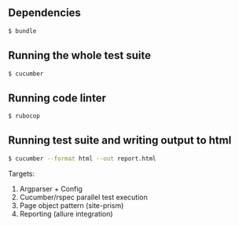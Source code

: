 ## Dependencies

``` sh
$ bundle
```

## Running the whole test suite

``` sh
$ cucumber
```

## Running code linter

``` sh
$ rubocop
```

## Running test suite and writing output to html

``` sh
$ cucumber --format html --out report.html
```

Targets:
1. Argparser + Config
2. Cucumber/rspec parallel test execution
3. Page object pattern (site-prism)
4. Reporting (allure integration)
